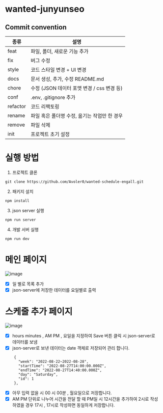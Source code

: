 # wanted-junyunseo

## Commit convention

| 종류     | 설명                                         |
| -------- | -------------------------------------------- |
| feat     | 파일, 폴더, 새로운 기능 추가                 |
| fix      | 버그 수정                                    |
| style    | 코드 스타일 변경 + UI 변경                   |
| docs     | 문서 생성, 추가, 수정 README.md              |
| chore    | 수정 (JSON 데이터 포맷 변경 / css 변경 등)   |
| conf     | .env, .gitignore 추가                        |
| refactor | 코드 리팩토링                                |
| rename   | 파일 혹은 폴더명 수정, 옮기는 작업만 한 경우 |
| remove   | 파일 삭제                                    |
| init     | 프로젝트 초기 설정                           |

# 실행 방법

1. 프로젝트 클론
```
git clone https://github.com/Avoler0/wanted-schedule-engall.git
```

2. 패키지 설치

```
npm install
```

3. json server 실행

```
npm run server
```

4. 개발 서버 실행

```
npm run dev
```

# 메인 페이지
![image](https://user-images.githubusercontent.com/91608021/183663072-b70c08b0-4086-4a73-8d38-3e336f6bbafb.png)

- [x] 일 별로 목록 추가
- [x] json-server에 저장한 데이터를 요일별로 출력

# 스케줄 추가 페이지
![image](https://user-images.githubusercontent.com/91608021/183818704-5ea701e0-a76a-4beb-ad90-b70239eb970e.png)
- [x] hours minutes , AM PM , 요일을 지정하여 Save 버튼 클릭 시 json-server로 데이터를 보냄
- [x] json-server로 보낸 데이터는 date 객체로 저장되어 관리 합니다.
```
    {
      "week": "2022-08-22~2022-08-28",
      "startTime": "2022-08-27T14:00:00.000Z",
      "endTime": "2022-08-27T14:40:00.000Z",
      "day": "Saturday",
      "id": 1
    },
```
- [x] 아무 입력 없을 시 00 시 00분 , 월요일으로 저장합니다.
- [x] AM PM 단위로 나누어 시간을 전달 할 때 PM일 시 12시간을 추가하여 2시로 작성하였을 경우 17시 , 17시로 작성하면 동일하게 저장합니다.
